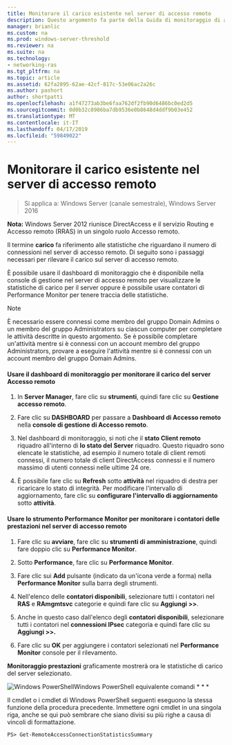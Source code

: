 ```yaml
---
title: Monitorare il carico esistente nel server di accesso remoto
description: Questo argomento fa parte della Guida di monitoraggio di accesso remoto e l'Accounting in Windows Server 2016.
manager: brianlic
ms.custom: na
ms.prod: windows-server-threshold
ms.reviewer: na
ms.suite: na
ms.technology:
- networking-ras
ms.tgt_pltfrm: na
ms.topic: article
ms.assetid: 62fa2895-62ae-42cf-817c-53e06ac2a26c
ms.author: pashort
author: shortpatti
ms.openlocfilehash: a1f47273ab3be6faa762df2fb90d6486bc0ed2d5
ms.sourcegitcommit: 0d0b32c8986ba7db9536e0b8648d4ddf9b03e452
ms.translationtype: MT
ms.contentlocale: it-IT
ms.lasthandoff: 04/17/2019
ms.locfileid: "59849022"
---
```

# <a name="monitor-the-existing-load-on-the-remote-access-server"></a>Monitorare il carico esistente nel server di accesso remoto

>Si applica a: Windows Server (canale semestrale), Windows Server 2016

**Nota:** Windows Server 2012 riunisce DirectAccess e il servizio Routing e Accesso remoto (RRAS) in un singolo ruolo Accesso remoto.  
  
Il termine **carico** fa riferimento alle statistiche che riguardano il numero di connessioni nel server di accesso remoto. Di seguito sono i passaggi necessari per rilevare il carico sul server di accesso remoto.  
  
È possibile usare il dashboard di monitoraggio che è disponibile nella console di gestione nel server di accesso remoto per visualizzare le statistiche di carico per il server oppure è possibile usare contatori di Performance Monitor per tenere traccia delle statistiche.  
  
> [!NOTE]  
> È necessario essere connessi come membro del gruppo Domain Admins o un membro del gruppo Administrators su ciascun computer per completare le attività descritte in questo argomento. Se è possibile completare un'attività mentre si è connessi con un account membro del gruppo Administrators, provare a eseguire l'attività mentre si è connessi con un account membro del gruppo Domain Admins.  
  
#### <a name="to-use-the-monitoring-dashboard-to-monitor-the-remote-access-server-load"></a>Usare il dashboard di monitoraggio per monitorare il carico del server Accesso remoto  
  
1.  In **Server Manager**, fare clic su **strumenti**, quindi fare clic su **Gestione accesso remoto**.  
  
2.  Fare clic su **DASHBOARD** per passare a **Dashboard di Accesso remoto** nella **console di gestione di Accesso remoto**.  
  
3.  Nel dashboard di monitoraggio, si noti che il **stato Client remoto** riquadro all'interno di **lo stato del Server** riquadro. Questo riquadro sono elencate le statistiche, ad esempio il numero totale di client remoti connessi, il numero totale di client DirectAccess connessi e il numero massimo di utenti connessi nelle ultime 24 ore.  
  
4.  È possibile fare clic su **Refresh** sotto **attività** nel riquadro di destra per ricaricare lo stato di integrità. Per modificare l'intervallo di aggiornamento, fare clic su **configurare l'intervallo di aggiornamento** sotto **attività**.  
  
#### <a name="to-use-the-performance-monitor-tool-to-monitor-performance-counters-on-the-remote-access-server"></a>Usare lo strumento Performance Monitor per monitorare i contatori delle prestazioni nel server di accesso remoto  
  
1.  Fare clic su **avviare**, fare clic su **strumenti di amministrazione**, quindi fare doppio clic su **Performance Monitor**.  
  
2.  Sotto **Performance**, fare clic su **Performance Monitor**.  
  
3.  Fare clic sui **Add** pulsante (indicato da un'icona verde a forma) nella **Performance Monitor** sulla barra degli strumenti.  
  
4.  Nell'elenco delle **contatori disponibili**, selezionare tutti i contatori nel **RAS** e **RAmgmtsvc** categorie e quindi fare clic su **Aggiungi >>**.  
  
5.  Anche in questo caso dall'elenco degli **contatori disponibili**, selezionare tutti i contatori nel **connessioni IPsec** categoria e quindi fare clic su **Aggiungi >>.**  
  
6.  Fare clic su **OK** per aggiungere i contatori selezionati nel **Performance Monitor** console per il rilevamento.  
  
**Monitoraggio prestazioni** graficamente mostrerà ora le statistiche di carico del server selezionato.  
  
![Windows PowerShell](../../../media/Monitor-the-existing-load-on-the-Remote-Access-server/PowerShellLogoSmall.gif)Windows PowerShell equivalente comandi * * *  
  
Il cmdlet o i cmdlet di Windows PowerShell seguenti eseguono la stessa funzione della procedura precedente. Immettere ogni cmdlet in una singola riga, anche se qui può sembrare che siano divisi su più righe a causa di vincoli di formattazione.  
  
```  
PS> Get-RemoteAccessConnectionStatisticsSummary  
```  
  


